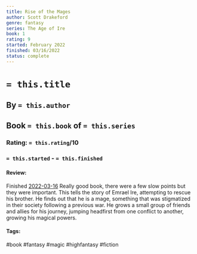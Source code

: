 ```yaml
---
title: Rise of the Mages
author: Scott Drakeford
genre: fantasy
series: The Age of Ire
book: 1
rating: 9
started: February 2022
finished: 03/16/2022
status: complete
---
```

# `= this.title`
## By `= this.author`
## Book `= this.book` of `= this.series`
### Rating: `= this.rating`/10
### `= this.started` - `= this.finished`

#### Review:
Finished [2022-03-16](../../Daily_Notes/2022-03-16.md)
Really good book, there were a few slow points but they were important.
This tells the story of Emrael Ire, attempting to rescue his brother. 
He finds out that he is a mage, something that was stigmatized in their society following a previous war.
He grows a small group of friends and allies for his journey, jumping headfirst from one conflict to another, growing his magical powers.

#### Tags:
#book #fantasy #magic #highfantasy #fiction